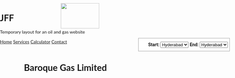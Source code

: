 # JFF
Temporary layout for an oil and gas website
<!DOCTYPE html>
<html>
  <head>
    <meta charset="utf-8">
    <title>Marker Animations</title>
	<style>
	body {
    font-family: "Lato", sans-serif;
}

.sidenav {
    height: 100%;
    width: 200px;
    position: fixed;
    z-index: 1;
    top: 0;
    left: 0;
    background-color: #111;
    overflow-x: hidden;
    padding-top: 20px;
}

.sidenav a {
    padding: 6px 6px 6px 32px;
    text-decoration: none;
    font-size: 25px;
    color: #818181;
    display: block;
}

.sidenav a:hover {
    color: #f1f1f1;
}

.main {
    margin-left: 200px; /* Same as the width of the sidenav */
}

@media screen and (max-height: 450px) {
  .sidenav {padding-top: 15px;}
  .sidenav a {font-size: 18px;}
}
      #map {
        height: 100%;
      }
      html, body {
        height: 100%;
        margin: 0;
        padding: 0px;
      }
	   #floating-panel {
        position: absolute;
        top: 120px;
        left: 45%;
        z-index: 5;
        background-color: #fff;
        padding: 5px;
        border: 1px solid #999;
        text-align: center;
        font-family: 'Roboto','sans-serif';
        line-height: 30px;
        padding-left: 30px;
      }
	  img {
    position: absolute;
    left: 190px;
    top: 10px;
    z-index: 0;
}
    </style>
  </head>
  <body>
  <div class="sidenav">
  <a href="#">Home</a>
  <a href="#">Services</a>
  <a href="#">Calculator</a>
  <a href="#">Contact</a>
</div>
<img src=G:\C&PS\website\logo.png height=80px width=120px>&nbsp;&nbsp;&nbsp;&nbsp;&nbsp;&nbsp;
<div class="main">
  <h1>&nbsp;&nbsp;&nbsp;&nbsp;&nbsp;&nbsp;&nbsp;&nbsp;&nbsp;&nbsp;&nbsp;Baroque Gas Limited</h1>
  
</div>
    <div id="floating-panel">
    <b>Start: </b>
    <select id="start">
      <option value="hyderabad">Hyderabad</option>
      <option value="vizag">Vizag</option>
      <option value="vijayawada">Vijaywada</option>
    </select>
    <b>End: </b>
    <select id="end">
      <option value="hyderabad">Hyderabad</option>
      <option value="vizag">Vizag</option>
      <option value="vijayawada">Vijaywada</option>
     </select>
    </div>
    <div id="map"></div>
    <script>
      var marker;

      function initMap() {
        var directionsService = new google.maps.DirectionsService;
        var directionsDisplay = new google.maps.DirectionsRenderer;
		var map = new google.maps.Map(document.getElementById('map'), {
          zoom: 13,
          center: {lat: 17.39, lng: 78.5}
        });
directionsDisplay.setMap(map);

        var onChangeHandler = function() {
          calculateAndDisplayRoute(directionsService, directionsDisplay);
        };
        document.getElementById('start').addEventListener('change', onChangeHandler);
        document.getElementById('end').addEventListener('change', onChangeHandler);
      }
	  function calculateAndDisplayRoute(directionsService, directionsDisplay) {
        directionsService.route({
          origin: document.getElementById('start').value,
          destination: document.getElementById('end').value,
          travelMode: 'DRIVING'
        }, function(response, status) {
          if (status === 'OK') {
            directionsDisplay.setDirections(response);
          } else {
            window.alert('Directions request failed due to ' + status);
          }
        });
      }
    </script>
    <script async defer
    src="https://maps.googleapis.com/maps/api/js?key=AIzaSyC7V1rT1UQHoQ5cCHPxh9FPahmdKz8Gw_c&callback=initMap">
    </script>
  </body>
</html>
